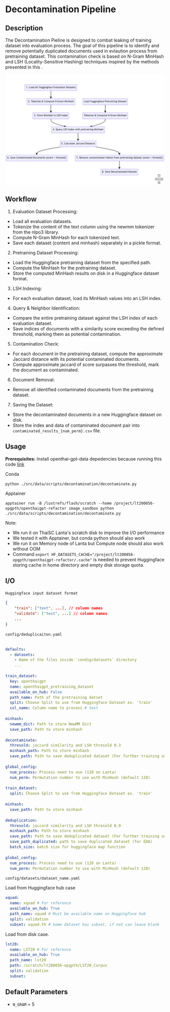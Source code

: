 # Decontamination Pipeline

## Description

The Decontamination Pieline is designed to combat leaking of training dataset into evaluation process. The goal of this pipeline is to identify and remove potentially duplicated documents used in evlaution process from pretraining dataset.
This contamination check is based on N-Gram MinHash and LSH (Locality-Sensitive Hashing) techniques inspired by the methods presented in this .

![deduplication_diagram](decontaminate_diagram.png)

## Workflow

1. Evaluation Dataset Processing:

- Load all evaluation datasets.
- Tokenize the content of the text column using the newmm tokenizer from the nlpo3 library.
- Compute N-Gram MinHash for each tokenized text.
- Save each dataset (content and minhash) separately in a pickle format.

2. Pretraining Dataset Processing:

- Load the Huggingface pretraining dataset from the specified path.
- Compute the MinHash for the pretraining dataset.
- Store the computed MinHash results on disk in a Huggingface dataset format.

3. LSH Indexing:

- For each evaluation dataset, load its MinHash values into an LSH index.

4. Query & Neighbor Identification:

- Compare the entire pretraining dataset against the LSH index of each evaluation dataset.
- Save indices of documents with a similarity score exceeding the defined threshold, marking them as potential contamination.

5. Contamination Check:

- For each document in the pretraining dataset, compute the approximate Jaccard distance with its potential contaminated documents.
- Compute approximate jaccard of score surpasses the threshold, mark the document as contaminated.

6. Document Removal:

- Remove all identified contaminated documents from the pretraining dataset.

7. Saving the Dataset:

- Store the decontaminated documents in a new Huggingface dataset on disk.
- Store the index and data of contaminated document pair into `contaminated_results_{num_perm}.csv` file.

## Usage

**Prerequisites:** Install openthai-gpt-data depedencies because running this code [link](/src/data/README.md)

Conda

```
python ./src/data/scripts/decontamination/decontaminate.py
```

Apptainer

```
apptainer run -B /lustrefs/flash/scratch --home /project/lt200056-opgpth/openthaigpt-refactor image_sandbox python ./src/data/scripts/decontamination/decontaminate.py
```

Note:

- We run it on ThaiSC Lanta's scratch disk to improve the I/O performance
- We tested it with Apptainer, but conda python should also work
- We run it on Memory node of Lanta but Compute node should also work without OOM
- Command `export HF_DATASETS_CACHE="/project/lt200056-opgpth/openthaigpt-refactor/.cache"` is needed to prevent Huggingface storing cache in home directory and empty disk storage quota.

## I/O

`Huggingface input dataset format`

```json
{
    "train": ["text", ...], // column names
    "validate": ["text", ...] // column names
    ...
}
```

`config/deduplicaiton.yaml`

```yaml

defaults:
  - datasets:
    - Name of the files inside `condig/datasets` directory
    ...

train_dataset:
  key: openthaigpt
  name: openthaigpt_pretraining_dataset
  available_on_hub: False
  path_name: Path of the pretraining datset
  split: Choose Split to use from Huggingface Dataset ex. 'train'
  col_name: Column name to process # text

minhash:
  newmm_dict: Path to store NewMM Dict
  save_path: Path to store minhash

decontaminate:
  thresold: jaccard similarity and LSH thresold 0.3
  minhash_path: Path to store minhash
  save_path: Path to save deduplicated dataset (For further training usage)

global_config:
  num_process: Process need to use (128 on Lanta)
  num_perm: Permutation number to use with MinHash (default 128)

train_dataset:
  split: Choose Split to use from Huggingface Dataset ex. 'train'

minhash:
  save_path: Path to store minhash

deduplication:
  thresold: jaccard similarity and LSH thresold 0.9
  minhash_path: Path to store minhash
  save_path: Path to save deduplicated dataset (For further training usage)
  save_path_duplicated: path to save duplicated dataset (for EDA)
  batch_size: batch size for huggingface map function

global_config:
  num_process: Process need to use (128 on Lanta)
  num_perm: Permutation number to use with MinHash (default 128)
```

`config/datasets/dataset_name.yaml`

Load from Huggingface hub case

```yaml
xquad:
  name: xquad # For reference
  available_on_hub: True
  path_name: xquad # Must be available name on Huggingface hub
  split: validation
  subset: xquad.th # Some dataset has subset, if not can leave blank
```

Load from disk case.

```yaml
lst20:
  name: LST20 # For reference
  available_on_hub: True
  path_name: lst20
  path: /scratch/lt200056-opgpth/LST20_Corpus
  split: validation
  subset:
```

## Default Parameters

- `N_GRAM` = 5
